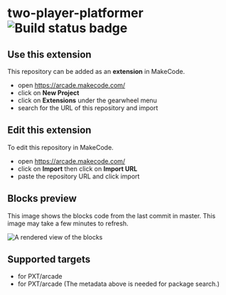 # two-player-platformer ![Build status badge](https://github.com/rotoslinger/two-player-platformer/workflows/MakeCode/badge.svg)



## Use this extension

This repository can be added as an **extension** in MakeCode.

* open https://arcade.makecode.com/
* click on **New Project**
* click on **Extensions** under the gearwheel menu
* search for the URL of this repository and import

## Edit this extension

To edit this repository in MakeCode.

* open https://arcade.makecode.com/
* click on **Import** then click on **Import URL**
* paste the repository URL and click import

## Blocks preview

This image shows the blocks code from the last commit in master.
This image may take a few minutes to refresh.

![A rendered view of the blocks](https://github.com/rotoslinger/two-player-platformer/raw/master/.makecode/blocks.png)

## Supported targets

* for PXT/arcade
* for PXT/arcade
(The metadata above is needed for package search.)

